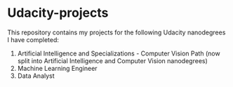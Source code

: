# Udacity-projects
This repository contains my projects for the following Udacity nanodegrees I have completed:
  1. Artificial Intelligence and Specializations - Computer Vision Path (now split into Artificial Intelligence and Computer Vision nanodegrees)
  2. Machine Learning Engineer
  3. Data Analyst
  
